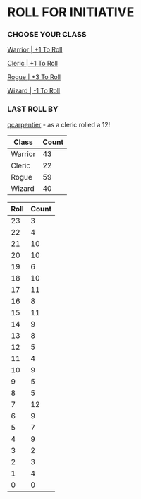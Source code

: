 # ROLL FOR INITIATIVE
### CHOOSE YOUR CLASS

[Warrior | +1 To Roll](https://github.com/benjaminsampica/benjaminsampica/issues/new?title=roll%7Cwarrior&body=Just+click+%27Submit+new+issue%27.)

[Cleric | +1 To Roll](https://github.com/benjaminsampica/benjaminsampica/issues/new?title=roll%7Ccleric&body=Just+click+%27Submit+new+issue%27.)

[Rogue | +3 To Roll](https://github.com/benjaminsampica/benjaminsampica/issues/new?title=roll%7Crogue&body=Just+click+%27Submit+new+issue%27.)

[Wizard | -1 To Roll](https://github.com/benjaminsampica/benjaminsampica/issues/new?title=roll%7Cwizard&body=Just+click+%27Submit+new+issue%27.)
### LAST ROLL BY
[qcarpentier](https://www.github.com/qcarpentier) - as a cleric rolled a 12!

|Class|Count|
|-|-|
|Warrior|43|
|Cleric|22|
|Rogue|59|
|Wizard|40|

|Roll|Count|
|-|-|
|23|3
|22|4
|21|10
|20|10
|19|6
|18|10
|17|11
|16|8
|15|11
|14|9
|13|8
|12|5
|11|4
|10|9
|9|5
|8|5
|7|12
|6|9
|5|7
|4|9
|3|2
|2|3
|1|4
|0|0
